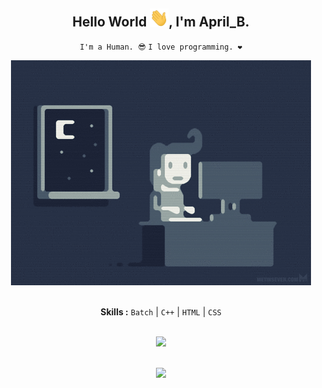 <div align="center">
<h2>Hello World <img src="https://github.com/april-b/april-b/blob/main/gifs/Hi.gif" width="30px">, I'm April_B.</h2>

<div align="center" width="50">

<code>I'm a Human. 😎</code>
<code>I love programming. ❤</code>

<img src="https://github.com/april-b/april-b/blob/main/gifs/coding.gif">

<br><b>Skills :</b> <code>Batch</code> | <code>C++</code> | <code>HTML</code> | <code>CSS</code>

<br><img src="https://github-readme-stats.vercel.app/api?username=april-b&include_all_commits=true&show_icons=true">

<br><img src="https://github-readme-stats.vercel.app/api/top-langs/?username=april-b&layout=compact">
